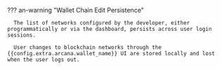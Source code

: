 ??? an-warning "Wallet Chain Edit Persistence"
      
      The list of networks configured by the developer, either programmatically or via the dashboard, persists across user login sessions. 
      
      User changes to blockchain networks through the {{config.extra.arcana.wallet_name}} UI are stored locally and lost when the user logs out.
